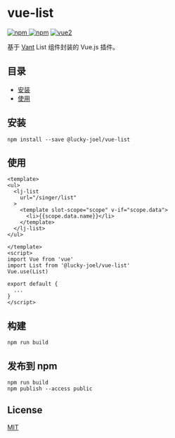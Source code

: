 # vue-list
[![npm](https://img.shields.io/npm/v/@lucky-joel/vue-list.svg) ![npm](https://img.shields.io/npm/dm/@lucky-joel/vue-list.svg)](https://www.npmjs.com/package/@lucky-joel/vue-list)
[![vue2](https://img.shields.io/badge/vue-2.x-brightgreen.svg)](https://vuejs.org/)

基于 [Vant](https://youzan.github.io/vant/) List 组件封装的 Vue.js 插件。

## 目录
- [安装](#安装)
- [使用](#使用)

## 安装
```
npm install --save @lucky-joel/vue-list
```

## 使用
```
<template>
<ul>
  <lj-list 
    url="/singer/list"
  >
    <template slot-scope="scope" v-if="scope.data">
      <li>{{scope.data.name}}</li>
    </template>
  </lj-list>
</ul>

</template>
<script>
import Vue from 'vue'
import List from '@lucky-joel/vue-list'
Vue.use(List)

export default {
  ...
}
</script>
```

## 构建
```
npm run build
```

## 发布到 npm
```
npm run build
npm publish --access public
```

## License
[MIT](http://opensource.org/licenses/MIT)
